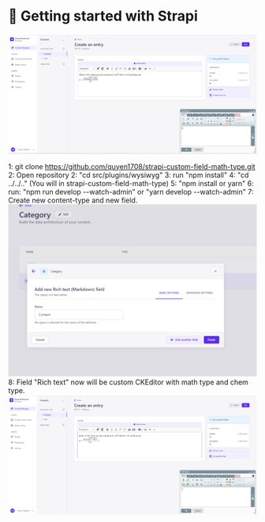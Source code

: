 # 🚀 Getting started with Strapi

![img.png](img.png)

1: git clone https://github.com/quyen1708/strapi-custom-field-math-type.git
2: Open repository
2: "cd src/plugins/wysiwyg"
3: run "npm install"
4: "cd ../../.." (You will in strapi-custom-field-math-type)
5: "npm install or yarn"
6: run: "npm run develop --watch-admin" or "yarn develop --watch-admin"
7: Create new content-type and new field.
![img_2.png](img_2.png)
8: Field "Rich text" now will be custom CKEditor with math type and chem type.  
![img_3.png](img_3.png)
